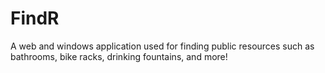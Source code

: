 # FindR
A web and windows application used for finding public resources such as bathrooms, bike racks, drinking fountains, and more!

